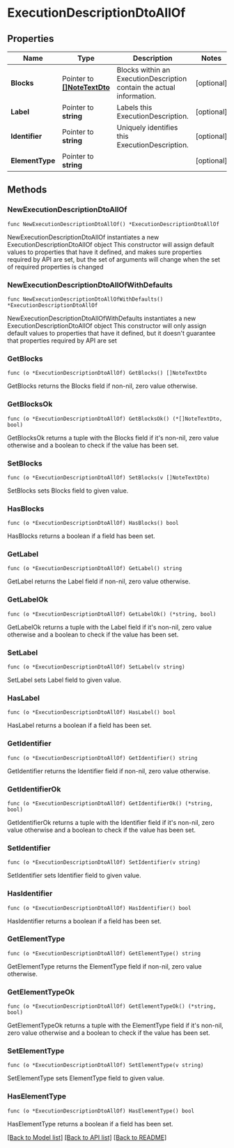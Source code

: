 # ExecutionDescriptionDtoAllOf

## Properties

Name | Type | Description | Notes
------------ | ------------- | ------------- | -------------
**Blocks** | Pointer to [**[]NoteTextDto**](NoteTextDto.md) | Blocks within an ExecutionDescription contain the actual information. | [optional] 
**Label** | Pointer to **string** | Labels this ExecutionDescription. | [optional] 
**Identifier** | Pointer to **string** | Uniquely identifies this ExecutionDescription. | [optional] 
**ElementType** | Pointer to **string** |  | [optional] 

## Methods

### NewExecutionDescriptionDtoAllOf

`func NewExecutionDescriptionDtoAllOf() *ExecutionDescriptionDtoAllOf`

NewExecutionDescriptionDtoAllOf instantiates a new ExecutionDescriptionDtoAllOf object
This constructor will assign default values to properties that have it defined,
and makes sure properties required by API are set, but the set of arguments
will change when the set of required properties is changed

### NewExecutionDescriptionDtoAllOfWithDefaults

`func NewExecutionDescriptionDtoAllOfWithDefaults() *ExecutionDescriptionDtoAllOf`

NewExecutionDescriptionDtoAllOfWithDefaults instantiates a new ExecutionDescriptionDtoAllOf object
This constructor will only assign default values to properties that have it defined,
but it doesn't guarantee that properties required by API are set

### GetBlocks

`func (o *ExecutionDescriptionDtoAllOf) GetBlocks() []NoteTextDto`

GetBlocks returns the Blocks field if non-nil, zero value otherwise.

### GetBlocksOk

`func (o *ExecutionDescriptionDtoAllOf) GetBlocksOk() (*[]NoteTextDto, bool)`

GetBlocksOk returns a tuple with the Blocks field if it's non-nil, zero value otherwise
and a boolean to check if the value has been set.

### SetBlocks

`func (o *ExecutionDescriptionDtoAllOf) SetBlocks(v []NoteTextDto)`

SetBlocks sets Blocks field to given value.

### HasBlocks

`func (o *ExecutionDescriptionDtoAllOf) HasBlocks() bool`

HasBlocks returns a boolean if a field has been set.

### GetLabel

`func (o *ExecutionDescriptionDtoAllOf) GetLabel() string`

GetLabel returns the Label field if non-nil, zero value otherwise.

### GetLabelOk

`func (o *ExecutionDescriptionDtoAllOf) GetLabelOk() (*string, bool)`

GetLabelOk returns a tuple with the Label field if it's non-nil, zero value otherwise
and a boolean to check if the value has been set.

### SetLabel

`func (o *ExecutionDescriptionDtoAllOf) SetLabel(v string)`

SetLabel sets Label field to given value.

### HasLabel

`func (o *ExecutionDescriptionDtoAllOf) HasLabel() bool`

HasLabel returns a boolean if a field has been set.

### GetIdentifier

`func (o *ExecutionDescriptionDtoAllOf) GetIdentifier() string`

GetIdentifier returns the Identifier field if non-nil, zero value otherwise.

### GetIdentifierOk

`func (o *ExecutionDescriptionDtoAllOf) GetIdentifierOk() (*string, bool)`

GetIdentifierOk returns a tuple with the Identifier field if it's non-nil, zero value otherwise
and a boolean to check if the value has been set.

### SetIdentifier

`func (o *ExecutionDescriptionDtoAllOf) SetIdentifier(v string)`

SetIdentifier sets Identifier field to given value.

### HasIdentifier

`func (o *ExecutionDescriptionDtoAllOf) HasIdentifier() bool`

HasIdentifier returns a boolean if a field has been set.

### GetElementType

`func (o *ExecutionDescriptionDtoAllOf) GetElementType() string`

GetElementType returns the ElementType field if non-nil, zero value otherwise.

### GetElementTypeOk

`func (o *ExecutionDescriptionDtoAllOf) GetElementTypeOk() (*string, bool)`

GetElementTypeOk returns a tuple with the ElementType field if it's non-nil, zero value otherwise
and a boolean to check if the value has been set.

### SetElementType

`func (o *ExecutionDescriptionDtoAllOf) SetElementType(v string)`

SetElementType sets ElementType field to given value.

### HasElementType

`func (o *ExecutionDescriptionDtoAllOf) HasElementType() bool`

HasElementType returns a boolean if a field has been set.


[[Back to Model list]](../README.md#documentation-for-models) [[Back to API list]](../README.md#documentation-for-api-endpoints) [[Back to README]](../README.md)


